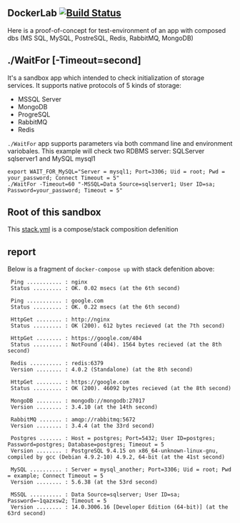 ## DockerLab [![Build Status](https://travis-ci.org/devizer/DockerLab.svg?branch=master)](https://travis-ci.org/devizer/DockerLab)

Here is a proof-of-concept for test-environment of an app with composed dbs (MS SQL, MySQL, PostreSQL, Redis, RabbitMQ, MongoDB)

## ./WaitFor [-Timeout=second]

It's a sandbox app which intended to check initialization of storage services. It supports native protocols of 5 kinds of storage:
* MSSQL Server
* MongoDB
* ProgreSQL
* RabbitMQ
* Redis

`./WaitFor` app supports parameters via both command line and environment variobales. 
This example will check two RDBMS server: SQLServer sqlserver1 and MySQL mysql1
```
export WAIT_FOR_MySQL="Server = mysql1; Port=3306; Uid = root; Pwd = your_password; Connect Timeout = 5"
./WaitFor -Timeout=60 "-MSSQL=Data Source=sqlserver1; User ID=sa; Password=your_password; Timeout = 5"
```

## Root of this sandbox
This [stack.yml](container/stack.yml) is a compose/stack composition defenition

## report
Below is a fragment of `docker-compose up` with stack defenition above:
```
 Ping ........... : nginx
 Status ......... : OK. 0.02 msecs (at the 6th second)

 Ping ........... : google.com
 Status ......... : OK. 0.22 msecs (at the 6th second)

 HttpGet ........ : http://nginx
 Status ......... : OK (200). 612 bytes recieved (at the 7th second)

 HttpGet ........ : https://google.com/404
 Status ......... : NotFound (404). 1564 bytes recieved (at the 8th second)

 Redis .......... : redis:6379
 Version ........ : 4.0.2 (Standalone) (at the 8th second)

 HttpGet ........ : https://google.com
 Status ......... : OK (200). 46092 bytes recieved (at the 8th second)

 MongoDB ........ : mongodb://mongodb:27017
 Version ........ : 3.4.10 (at the 14th second)

 RabbitMQ ....... : amqp://rabbitmq:5672
 Version ........ : 3.4.4 (at the 33rd second)

 Postgres ....... : Host = postgres; Port=5432; User ID=postgres; Password=postgres; Database=postgres; Timeout = 5
 Version ........ : PostgreSQL 9.4.15 on x86_64-unknown-linux-gnu, compiled by gcc (Debian 4.9.2-10) 4.9.2, 64-bit (at the 41st second)

 MySQL .......... : Server = mysql_another; Port=3306; Uid = root; Pwd = example; Connect Timeout = 5
 Version ........ : 5.6.38 (at the 53rd second)

 MSSQL .......... : Data Source=sqlserver; User ID=sa; Password=~1qazxsw2; Timeout = 5
 Version ........ : 14.0.3006.16 [Developer Edition (64-bit)] (at the 63rd second)
```



